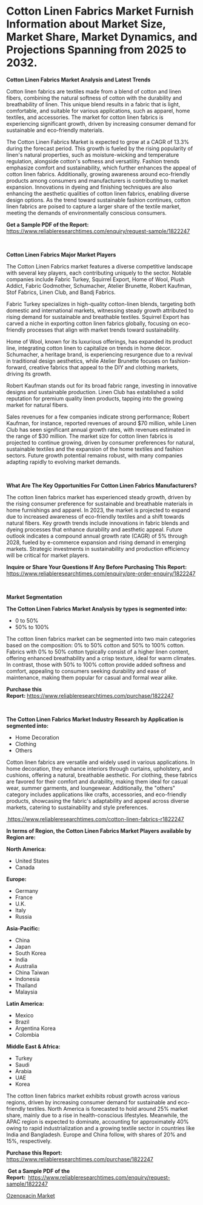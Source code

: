 <p><h1>Cotton Linen Fabrics Market Furnish Information about Market Size, Market Share, Market Dynamics, and Projections Spanning from 2025 to 2032.</h1></p><p><strong>Cotton Linen Fabrics Market Analysis and Latest Trends</strong></p>
<p><p>Cotton linen fabrics are textiles made from a blend of cotton and linen fibers, combining the natural softness of cotton with the durability and breathability of linen. This unique blend results in a fabric that is light, comfortable, and suitable for various applications, such as apparel, home textiles, and accessories. The market for cotton linen fabrics is experiencing significant growth, driven by increasing consumer demand for sustainable and eco-friendly materials. </p><p>The Cotton Linen Fabrics Market is expected to grow at a CAGR of 13.3% during the forecast period. This growth is fueled by the rising popularity of linen's natural properties, such as moisture-wicking and temperature regulation, alongside cotton's softness and versatility. Fashion trends emphasize comfort and sustainability, which further enhances the appeal of cotton linen fabrics. Additionally, growing awareness around eco-friendly products among consumers and manufacturers is contributing to market expansion. Innovations in dyeing and finishing techniques are also enhancing the aesthetic qualities of cotton linen fabrics, enabling diverse design options. As the trend toward sustainable fashion continues, cotton linen fabrics are poised to capture a larger share of the textile market, meeting the demands of environmentally conscious consumers.</p></p>
<p><strong>Get a Sample PDF of the Report:&nbsp;</strong> <a href="https://www.reliableresearchtimes.com/enquiry/request-sample/1822247?utm_campaign=3088&utm_medium=2&utm_source=Github&utm_content=ia&utm_term=01042025&utm_id=cotton-linen-fabrics">https://www.reliableresearchtimes.com/enquiry/request-sample/1822247</a></p>
<p>&nbsp;</p>
<p><strong>Cotton Linen Fabrics Major Market Players</strong></p>
<p><p>The Cotton Linen Fabrics market features a diverse competitive landscape with several key players, each contributing uniquely to the sector. Notable companies include Fabric Turkey, Squirrel Export, Home of Wool, Plush Addict, Fabric Godmother, Schumacher, Atelier Brunette, Robert Kaufman, Stof Fabrics, Linen Club, and Bandj Fabrics. </p><p>Fabric Turkey specializes in high-quality cotton-linen blends, targeting both domestic and international markets, witnessing steady growth attributed to rising demand for sustainable and breathable textiles. Squirrel Export has carved a niche in exporting cotton linen fabrics globally, focusing on eco-friendly processes that align with market trends toward sustainability.</p><p>Home of Wool, known for its luxurious offerings, has expanded its product line, integrating cotton linen to capitalize on trends in home décor. Schumacher, a heritage brand, is experiencing resurgence due to a revival in traditional design aesthetics, while Atelier Brunette focuses on fashion-forward, creative fabrics that appeal to the DIY and clothing markets, driving its growth.</p><p>Robert Kaufman stands out for its broad fabric range, investing in innovative designs and sustainable production. Linen Club has established a solid reputation for premium quality linen products, tapping into the growing market for natural fibers.</p><p>Sales revenues for a few companies indicate strong performance; Robert Kaufman, for instance, reported revenues of around $70 million, while Linen Club has seen significant annual growth rates, with revenues estimated in the range of $30 million. The market size for cotton linen fabrics is projected to continue growing, driven by consumer preferences for natural, sustainable textiles and the expansion of the home textiles and fashion sectors. Future growth potential remains robust, with many companies adapting rapidly to evolving market demands.</p></p>
<p>&nbsp;</p>
<p><strong>What Are The Key Opportunities For Cotton Linen Fabrics Manufacturers?</strong></p>
<p><p>The cotton linen fabrics market has experienced steady growth, driven by the rising consumer preference for sustainable and breathable materials in home furnishings and apparel. In 2023, the market is projected to expand due to increased awareness of eco-friendly textiles and a shift towards natural fibers. Key growth trends include innovations in fabric blends and dyeing processes that enhance durability and aesthetic appeal. Future outlook indicates a compound annual growth rate (CAGR) of 5% through 2028, fueled by e-commerce expansion and rising demand in emerging markets. Strategic investments in sustainability and production efficiency will be critical for market players.</p></p>
<p><strong>Inquire or Share Your Questions If Any Before Purchasing This Report:</strong> <a href="https://www.reliableresearchtimes.com/enquiry/pre-order-enquiry/1822247?utm_campaign=3088&utm_medium=2&utm_source=Github&utm_content=ia&utm_term=01042025&utm_id=cotton-linen-fabrics">https://www.reliableresearchtimes.com/enquiry/pre-order-enquiry/1822247</a></p>
<p>&nbsp;</p>
<p><strong>Market Segmentation</strong></p>
<p><strong>The Cotton Linen Fabrics Market Analysis by types is segmented into:</strong></p>
<p><ul><li>0 to 50%</li><li>50% to 100%</li></ul></p>
<p><p>The cotton linen fabrics market can be segmented into two main categories based on the composition: 0% to 50% cotton and 50% to 100% cotton. Fabrics with 0% to 50% cotton typically consist of a higher linen content, offering enhanced breathability and a crisp texture, ideal for warm climates. In contrast, those with 50% to 100% cotton provide added softness and comfort, appealing to consumers seeking durability and ease of maintenance, making them popular for casual and formal wear alike.</p></p>
<p><strong>Purchase this Report:&nbsp;</strong><a href="https://www.reliableresearchtimes.com/purchase/1822247?utm_campaign=3088&utm_medium=2&utm_source=Github&utm_content=ia&utm_term=01042025&utm_id=cotton-linen-fabrics">https://www.reliableresearchtimes.com/purchase/1822247</a></p>
<p>&nbsp;</p>
<p><strong>The Cotton Linen Fabrics Market Industry Research by Application is segmented into:</strong></p>
<p><ul><li>Home Decoration</li><li>Clothing</li><li>Others</li></ul></p>
<p><p>Cotton linen fabrics are versatile and widely used in various applications. In home decoration, they enhance interiors through curtains, upholstery, and cushions, offering a natural, breathable aesthetic. For clothing, these fabrics are favored for their comfort and durability, making them ideal for casual wear, summer garments, and loungewear. Additionally, the "others" category includes applications like crafts, accessories, and eco-friendly products, showcasing the fabric's adaptability and appeal across diverse markets, catering to sustainability and style preferences.</p></p>
<p><a href="https://www.reliableresearchtimes.com/cotton-linen-fabrics-r1822247?utm_campaign=3088&utm_medium=2&utm_source=Github&utm_content=ia&utm_term=01042025&utm_id=cotton-linen-fabrics">&nbsp;https://www.reliableresearchtimes.com/cotton-linen-fabrics-r1822247</a></p>
<p><strong>In terms of Region, the Cotton Linen Fabrics Market Players available by Region are:</strong></p>
<p>
    <p> <strong> North America: </strong>
        <ul>
            <li>United States</li>
            <li>Canada</li>
        </ul>
        </p> 
    <p> <strong> Europe: </strong>
        <ul>
            <li>Germany</li>
            <li>France</li>
            <li>U.K.</li>
            <li>Italy</li>
            <li>Russia</li>
        </ul>
        </p> 
    <p> <strong> Asia-Pacific: </strong>
        <ul>
            <li>China</li>
            <li>Japan</li>
            <li>South Korea</li>
            <li>India</li>
            <li>Australia</li>
            <li>China Taiwan</li>
            <li>Indonesia</li>
            <li>Thailand</li>
            <li>Malaysia</li>
        </ul>
        </p> 
    <p> <strong> Latin America: </strong>
        <ul>
            <li>Mexico</li>
            <li>Brazil</li>
            <li>Argentina Korea</li>
            <li>Colombia</li>
        </ul>
        </p> 
    <p> <strong> Middle East & Africa: </strong>
        <ul>
            <li>Turkey</li>
            <li>Saudi</li>
            <li>Arabia</li>
            <li>UAE</li>
            <li>Korea</li>
        </ul>
    </p>
    </p>
<p><p>The cotton linen fabrics market exhibits robust growth across various regions, driven by increasing consumer demand for sustainable and eco-friendly textiles. North America is forecasted to hold around 25% market share, mainly due to a rise in health-conscious lifestyles. Meanwhile, the APAC region is expected to dominate, accounting for approximately 40% owing to rapid industrialization and a growing textile sector in countries like India and Bangladesh. Europe and China follow, with shares of 20% and 15%, respectively.</p></p>
<p><strong>Purchase this Report: </strong><a href="https://www.reliableresearchtimes.com/purchase/1822247?utm_campaign=3088&utm_medium=2&utm_source=Github&utm_content=ia&utm_term=01042025&utm_id=cotton-linen-fabrics">https://www.reliableresearchtimes.com/purchase/1822247</a></p>
<p>&nbsp;<strong>Get a Sample PDF of the Report:&nbsp;&nbsp;</strong><a href="https://www.reliableresearchtimes.com/enquiry/request-sample/1822247?utm_campaign=3088&utm_medium=2&utm_source=Github&utm_content=ia&utm_term=01042025&utm_id=cotton-linen-fabrics">https://www.reliableresearchtimes.com/enquiry/request-sample/1822247</a></p>
<p><strong></strong></p>
<p><p><a href="https://github.com/djarixneoza/Market-Research-Report-List-1/blob/main/ozenoxacin-market.md?utm_campaign=3088&utm_medium=2&utm_source=Github&utm_content=ia&utm_term=01042025&utm_id=cotton-linen-fabrics">Ozenoxacin Market</a></p></p>